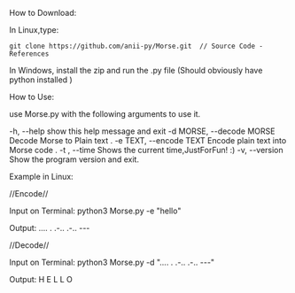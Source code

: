 How to Download: 

In Linux,type:
  ```
  git clone https://github.com/anii-py/Morse.git  // Source Code - References
  ```
In Windows,
 install the zip and run the .py file
 (Should obviously have python installed )
 
 
 
 How to Use: 
 
 use Morse.py with the following arguments to use it.

  -h, --help            show this help message and exit
  -d MORSE, --decode MORSE
                        Decode Morse to Plain text .
  -e TEXT, --encode TEXT
                        Encode plain text into Morse code .
  -t , --time           Shows the current time,JustForFun! :)
  -v, --version         Show the program version and exit.
  
  
  Example in Linux: 
  
  //Encode//
  
  Input on Terminal: 
     python3 Morse.py -e "hello"
     
     
  Output: 
     .... . .-.. .-.. ---
     
  //Decode// 
  
  Input on Terminal: 
     python3 Morse.py -d ".... . .-.. .-.. ---"
     
     
  Output: 
     H E L L O
     
     
  

  
